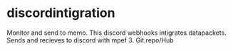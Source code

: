 # discordintigration
Monitor and send to memo.
This discord webhooks intigrates datapackets.
  Sends and recieves to discord with mpef 3.
Git.repo/Hub

